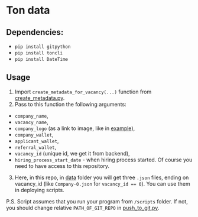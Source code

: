 # Ton data

## Dependencies:
- `pip install gitpython`
- `pip install toncli`
- `pip install DateTime`

## Usage
1. Import `create_metadata_for_vacancy(...)` function from [create_metadata.py](https://github.com/TheBestID/ton-contracts/blob/main/scripts/create_metadata.py). 
2. Pass to this function the following arguments:
  - `company_name`, 
  - `vacancy_name`, 
  - `company_logo` (as a link to image, like in [example](https://github.com/TheBestID/ton-contracts/blob/main/scripts/example.py)), 
  - `company_wallet`, 
  - `applicant_wallet`, 
  - `referral_wallet`, 
  - `vacancy_id` (unique id, we get it from backend),
  - `hiring_process_start_date` - when hiring process started.
Of course you need to have access to this repository.
3. Here, in this repo, in [data](https://github.com/TheBestID/ton-contracts/tree/main/data) folder you will get three `.json` files, ending on vacancy_id (like `Company-0.json` for `vacancy_id == 0`). You can use them in deploying scripts.
  
P.S. Script assumes that you run your program from `/scripts` folder. If not, you should change relative `PATH_OF_GIT_REPO` in [push_to_git.py](https://github.com/TheBestID/ton-data/blob/main/scripts/push_to_git.py).  
  
